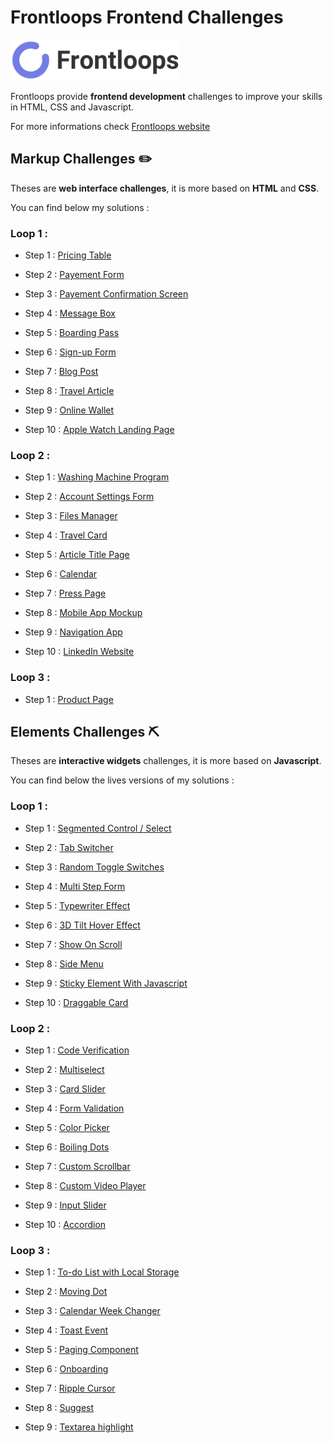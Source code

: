 # Frontloops Frontend Challenges

![](logo.jpg)

Frontloops provide **frontend development** challenges to improve your skills in HTML, CSS and Javascript.

For more informations check [Frontloops website](https://frontloops.io/)

## Markup Challenges ✏️

Theses are **web interface challenges**, it is more based on **HTML** and **CSS**.

You can find below my solutions :

### Loop 1 :

- Step 1 : [Pricing Table](https://github.com/zathio/frontloops-challenges/tree/master/markup-challenges/loop1-step1/)

- Step 2 : [Payement Form](https://github.com/zathio/frontloops-challenges/tree/master/markup-challenges/loop1-step2/)

- Step 3 : [Payement Confirmation Screen](https://github.com/zathio/frontloops-challenges/tree/master/markup-challenges/loop1-step3/)

- Step 4 : [Message Box](https://github.com/zathio/frontloops-challenges/tree/master/markup-challenges/loop1-step4/)

- Step 5 : [Boarding Pass](https://github.com/zathio/frontloops-challenges/tree/master/markup-challenges/loop1-step5/)

- Step 6 : [Sign-up Form](https://github.com/zathio/frontloops-challenges/tree/master/markup-challenges/loop1-step6/)

- Step 7 : [Blog Post](https://github.com/zathio/frontloops-challenges/tree/master/markup-challenges/loop1-step7/)

- Step 8 : [Travel Article](https://github.com/zathio/frontloops-challenges/tree/master/markup-challenges/loop1-step8/)

- Step 9 : [Online Wallet](https://github.com/zathio/frontloops-challenges/tree/master/markup-challenges/loop1-step9/)

- Step 10 : [Apple Watch Landing Page](https://github.com/zathio/frontloops-challenges/tree/master/markup-challenges/loop1-step10/)

### Loop 2 :

- Step 1 : [Washing Machine Program](https://github.com/zathio/frontloops-challenges/tree/master/markup-challenges/loop2-step1/)

- Step 2 : [Account Settings Form](https://github.com/zathio/frontloops-challenges/tree/master/markup-challenges/loop2-step2/)

- Step 3 : [Files Manager](https://github.com/zathio/frontloops-challenges/tree/master/markup-challenges/loop2-step3/)

- Step 4 : [Travel Card](https://github.com/zathio/frontloops-challenges/tree/master/markup-challenges/loop2-step4/)

- Step 5 : [Article Title Page](https://github.com/zathio/frontloops-challenges/tree/master/markup-challenges/loop2-step5/)

- Step 6 : [Calendar](https://github.com/zathio/frontloops-challenges/tree/master/markup-challenges/loop2-step6/)

- Step 7 : [Press Page](https://github.com/zathio/frontloops-challenges/tree/master/markup-challenges/loop2-step7/)

- Step 8 : [Mobile App Mockup](https://github.com/zathio/frontloops-challenges/tree/master/markup-challenges/loop2-step8/)

- Step 9 : [Navigation App](https://github.com/zathio/frontloops-challenges/tree/master/markup-challenges/loop2-step9/)

- Step 10 : [LinkedIn Website](https://github.com/zathio/frontloops-challenges/tree/master/markup-challenges/loop2-step10/)

### Loop 3 :

- Step 1 : [Product Page](https://github.com/zathio/frontloops-challenges/tree/master/markup-challenges/loop3-step1/)

## Elements Challenges ⛏️

Theses are **interactive widgets** challenges, it is more based on **Javascript**.

You can find below the lives versions of my solutions :

### Loop 1 :

- Step 1 : [Segmented Control / Select](https://github.com/zathio/frontloops-challenges/tree/master/elements-challenges/loop1-step1/)

- Step 2 : [Tab Switcher](https://github.com/zathio/frontloops-challenges/tree/master/elements-challenges/loop1-step2/)

- Step 3 : [Random Toggle Switches](https://github.com/zathio/frontloops-challenges/tree/master/elements-challenges/loop1-step3/)

- Step 4 : [Multi Step Form](https://github.com/zathio/frontloops-challenges/tree/master/elements-challenges/loop1-step4/)

- Step 5 : [Typewriter Effect](https://github.com/zathio/frontloops-challenges/tree/master/elements-challenges/loop1-step5/)

- Step 6 : [3D Tilt Hover Effect](https://github.com/zathio/frontloops-challenges/tree/master/elements-challenges/loop1-step6/)

- Step 7 : [Show On Scroll](https://github.com/zathio/frontloops-challenges/tree/master/elements-challenges/loop1-step7/)

- Step 8 : [Side Menu](https://github.com/zathio/frontloops-challenges/tree/master/elements-challenges/loop1-step8/)

- Step 9 : [Sticky Element With Javascript](https://github.com/zathio/frontloops-challenges/tree/master/elements-challenges/loop1-step9/)

- Step 10 : [Draggable Card](https://github.com/zathio/frontloops-challenges/tree/master/elements-challenges/loop1-step10/)

### Loop 2 :

- Step 1 : [Code Verification](https://github.com/zathio/frontloops-challenges/tree/master/elements-challenges/loop2-step1/)

- Step 2 : [Multiselect](https://github.com/zathio/frontloops-challenges/tree/master/elements-challenges/loop2-step2/)

- Step 3 : [Card Slider](https://github.com/zathio/frontloops-challenges/tree/master/elements-challenges/loop2-step3/)

- Step 4 : [Form Validation](https://github.com/zathio/frontloops-challenges/tree/master/elements-challenges/loop2-step4/)

- Step 5 : [Color Picker](https://github.com/zathio/frontloops-challenges/tree/master/elements-challenges/loop2-step5/)

- Step 6 : [Boiling Dots](https://github.com/zathio/frontloops-challenges/tree/master/elements-challenges/loop2-step6/)

- Step 7 : [Custom Scrollbar](https://github.com/zathio/frontloops-challenges/tree/master/elements-challenges/loop2-step7/)

- Step 8 : [Custom Video Player](https://github.com/zathio/frontloops-challenges/tree/master/elements-challenges/loop2-step8/)

- Step 9 : [Input Slider](https://github.com/zathio/frontloops-challenges/tree/master/elements-challenges/loop2-step9/)

- Step 10 : [Accordion](https://github.com/zathio/frontloops-challenges/tree/master/elements-challenges/loop2-step10/)

### Loop 3 :

- Step 1 : [To-do List with Local Storage](https://github.com/zathio/frontloops-challenges/tree/master/elements-challenges/loop3-step1/)

- Step 2 : [Moving Dot](https://github.com/zathio/frontloops-challenges/tree/master/elements-challenges/loop3-step2/)

- Step 3 : [Calendar Week Changer](https://github.com/zathio/frontloops-challenges/tree/master/elements-challenges/loop3-step3/)

- Step 4 : [Toast Event](https://github.com/zathio/frontloops-challenges/tree/master/elements-challenges/loop3-step4/)

- Step 5 : [Paging Component](https://github.com/zathio/frontloops-challenges/tree/master/elements-challenges/loop3-step5/)

- Step 6 : [Onboarding](https://github.com/zathio/frontloops-challenges/tree/master/elements-challenges/loop3-step6/)

- Step 7 : [Ripple Cursor](https://github.com/zathio/frontloops-challenges/tree/master/elements-challenges/loop3-step7/)

- Step 8 : [Suggest](https://github.com/zathio/frontloops-challenges/tree/master/elements-challenges/loop3-step8/)

- Step 9 : [Textarea highlight](https://github.com/zathio/frontloops-challenges/tree/master/elements-challenges/loop3-step9/)